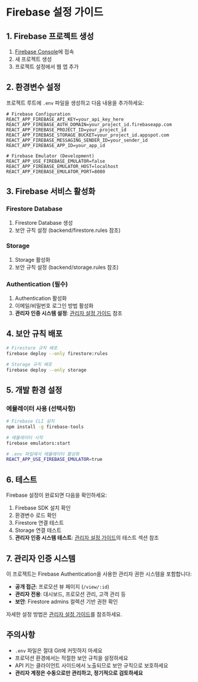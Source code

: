 # Firebase 설정 가이드

## 1. Firebase 프로젝트 생성

1. [Firebase Console](https://console.firebase.google.com/)에 접속
2. 새 프로젝트 생성
3. 프로젝트 설정에서 웹 앱 추가

## 2. 환경변수 설정

프로젝트 루트에 `.env` 파일을 생성하고 다음 내용을 추가하세요:

```env
# Firebase Configuration
REACT_APP_FIREBASE_API_KEY=your_api_key_here
REACT_APP_FIREBASE_AUTH_DOMAIN=your_project_id.firebaseapp.com
REACT_APP_FIREBASE_PROJECT_ID=your_project_id
REACT_APP_FIREBASE_STORAGE_BUCKET=your_project_id.appspot.com
REACT_APP_FIREBASE_MESSAGING_SENDER_ID=your_sender_id
REACT_APP_FIREBASE_APP_ID=your_app_id

# Firebase Emulator (Development)
REACT_APP_USE_FIREBASE_EMULATOR=false
REACT_APP_FIREBASE_EMULATOR_HOST=localhost
REACT_APP_FIREBASE_EMULATOR_PORT=8080
```

## 3. Firebase 서비스 활성화

### Firestore Database
1. Firestore Database 생성
2. 보안 규칙 설정 (backend/firestore.rules 참조)

### Storage
1. Storage 활성화
2. 보안 규칙 설정 (backend/storage.rules 참조)

### Authentication (필수)
1. Authentication 활성화
2. 이메일/비밀번호 로그인 방법 활성화
3. **관리자 인증 시스템 설정**: [관리자 설정 가이드](./ADMIN_SETUP.md) 참조

## 4. 보안 규칙 배포

```bash
# Firestore 규칙 배포
firebase deploy --only firestore:rules

# Storage 규칙 배포
firebase deploy --only storage
```

## 5. 개발 환경 설정

### 에뮬레이터 사용 (선택사항)
```bash
# Firebase CLI 설치
npm install -g firebase-tools

# 에뮬레이터 시작
firebase emulators:start

# .env 파일에서 에뮬레이터 활성화
REACT_APP_USE_FIREBASE_EMULATOR=true
```

## 6. 테스트

Firebase 설정이 완료되면 다음을 확인하세요:

1. Firebase SDK 설치 확인
2. 환경변수 로드 확인
3. Firestore 연결 테스트
4. Storage 연결 테스트
5. **관리자 인증 시스템 테스트**: [관리자 설정 가이드](./ADMIN_SETUP.md)의 테스트 섹션 참조

## 7. 관리자 인증 시스템

이 프로젝트는 Firebase Authentication을 사용한 관리자 권한 시스템을 포함합니다:

- **공개 접근**: 프로모션 뷰 페이지 (`/view/:id`)
- **관리자 전용**: 대시보드, 프로모션 관리, 고객 관리 등
- **보안**: Firestore admins 컬렉션 기반 권한 확인

자세한 설정 방법은 [관리자 설정 가이드](./ADMIN_SETUP.md)를 참조하세요.

## 주의사항

- `.env` 파일은 절대 Git에 커밋하지 마세요
- 프로덕션 환경에서는 적절한 보안 규칙을 설정하세요
- API 키는 클라이언트 사이드에서 노출되므로 보안 규칙으로 보호하세요
- **관리자 계정은 수동으로만 관리하고, 정기적으로 검토하세요** 